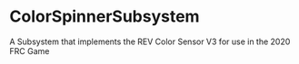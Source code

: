 # ColorSpinnerSubsystem
A Subsystem that implements the REV Color Sensor V3 for use in the 2020 FRC Game
